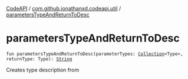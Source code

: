 [CodeAPI](../index.md) / [com.github.jonathanxd.codeapi.util](index.md) / [parametersTypeAndReturnToDesc](.)

# parametersTypeAndReturnToDesc

`fun parametersTypeAndReturnToDesc(parameterTypes: `[`Collection`](https://kotlinlang.org/api/latest/jvm/stdlib/kotlin.collections/-collection/index.html)`<Type>, returnType: Type): `[`String`](https://kotlinlang.org/api/latest/jvm/stdlib/kotlin/-string/index.html)

Creates type description from

